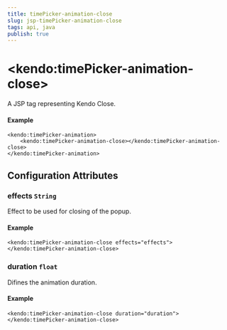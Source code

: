 ```yaml
---
title: timePicker-animation-close
slug: jsp-timePicker-animation-close
tags: api, java
publish: true
---
```


# \<kendo:timePicker-animation-close\>
A JSP tag representing Kendo Close.

#### Example
    <kendo:timePicker-animation>
        <kendo:timePicker-animation-close></kendo:timePicker-animation-close>
    </kendo:timePicker-animation>


## Configuration Attributes


### effects `String`

Effect to be used for closing of the popup.

#### Example
    <kendo:timePicker-animation-close effects="effects">
    </kendo:timePicker-animation-close>



### duration `float`

Difines the animation duration.

#### Example
    <kendo:timePicker-animation-close duration="duration">
    </kendo:timePicker-animation-close>


